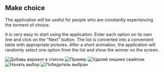 ## Make choice
The application will be useful for people who are constantly experiencing the torment of choice.

It is very easy to start using the application. Enter each option on its own line and click on the "Next" button. The list is converted into a convenient table with appropriate pictures. After a short animation, the application will randomly select one option from the list and show the winner on the screen.

![Добавь вариант в список](https://github.com/maria-93/makechoice/raw/master/MC_1.png)
![Пример](https://github.com/maria-93/makechoice/raw/master/MC_2.png)
![Удаляй лишнее свайпом](https://github.com/maria-93/makechoice/raw/master/MC_3.png)
![Начать выбор](https://github.com/maria-93/makechoice/raw/master/MC_4.png)
![Победитель выбран](https://github.com/maria-93/makechoice/raw/master/MC_5.png)
